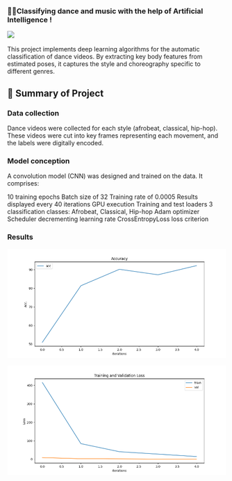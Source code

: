 ### 💃🕺Classifying dance and music with the help of Artificial Intelligence !

![](https://github.com/Dreys-bot/Dance-Steps-Classifier/blob/main/results/result.gif)

This project implements deep learning algorithms for the automatic classification of dance videos. By extracting key body features from estimated poses, it captures the style and choreography specific to different genres.
<br> <!-- line break -->

## 📝 Summary of Project

### Data collection
Dance videos were collected for each style (afrobeat, classical, hip-hop). These videos were cut into key frames representing each movement, and the labels were digitally encoded.

### Model conception
A convolution model (CNN) was designed and trained on the data. It comprises:

10 training epochs
Batch size of 32
Training rate of 0.0005
Results displayed every 40 iterations
GPU execution
Training and test loaders
3 classification classes: Afrobeat, Classical, Hip-hop
Adam optimizer
Scheduler decrementing learning rate
CrossEntropyLoss loss criterion

### Results
![](https://github.com/Dreys-bot/Dance-Steps-Classifier/blob/main/Graphs/Accuracy_1kepochs.png)

![](https://github.com/Dreys-bot/Dance-Steps-Classifier/blob/main/Graphs/Losses_1kepochs.png)



